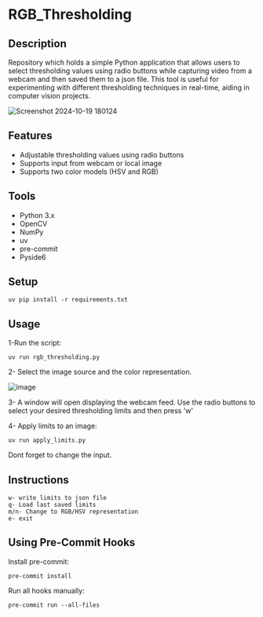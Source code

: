# RGB_Thresholding

## Description

Repository which holds a simple Python application that allows users to select thresholding values using radio buttons while capturing video from a webcam and then saved them to a json file. This tool is useful for experimenting with different thresholding techniques in real-time, aiding in computer vision projects.

![Screenshot 2024-10-19 180124](https://github.com/user-attachments/assets/5f4915c0-57ad-49ad-afc8-56396e191ad3)

## Features

- Adjustable thresholding values using radio buttons
- Supports input from webcam or local image
- Supports two color models (HSV and RGB)

## Tools

- Python 3.x
- OpenCV
- NumPy
- uv
- pre-commit
- Pyside6

## Setup

```
uv pip install -r requirements.txt
```

## Usage

1-Run the script:

```
uv run rgb_thresholding.py
```

2- Select the image source and the color representation.

![image](https://github.com/user-attachments/assets/02ebef1d-a829-4abb-a22b-ba54b2ea3bb2)

3- A window will open displaying the webcam feed. Use the radio buttons to select your desired thresholding limits and then press 'w'

4- Apply limits to an image:

```
uv run apply_limits.py
```

Dont forget to change the input.

## Instructions

```
w- write limits to json file
q- Load last saved limits
m/n- Change to RGB/HSV representation
e- exit
```

## Using Pre-Commit Hooks
Install pre-commit:
```
pre-commit install
```

Run all hooks manually:
```
pre-commit run --all-files
```


